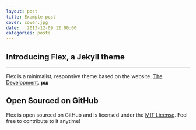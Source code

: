 ```yaml
---
layout: post
title: Example post
cover: cover.jpg
date:   2013-12-09 12:00:00
categories: posts
---
```


## Introducing Flex, a Jekyll theme
_____________________________________

Flex is a minimalist, responsive theme based on the website, [The Development](http://thedevelopment.co).
**рш**
## Open Sourced on GitHub

Flex is open sourced on GitHub and is licensed under the [MIT License](http://opensource.org/licenses/MIT). Feel free to contribute to it anytime!
